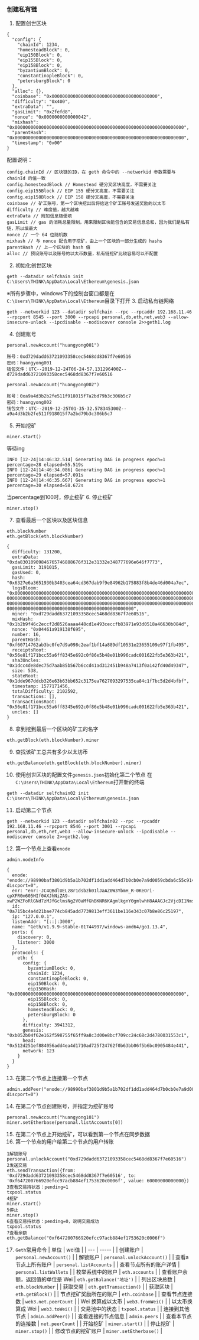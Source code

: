 ### 创建私有链
1. 配置创世区块
```
{
  "config": {
    "chainId": 1234,
    "homesteadBlock": 0,
    "eip150Block": 0,
    "eip155Block": 0,
    "eip158Block": 0,
    "byzantiumBlock": 0,
    "constantinopleBlock": 0,
    "petersburgBlock": 0
  },
  "alloc": {},
  "coinbase": "0x0000000000000000000000000000000000000000",
  "difficulty": "0x400",
  "extraData": "",
  "gasLimit": "0x2fefd8",
  "nonce": "0x0000000000000042",
  "mixhash": "0x0000000000000000000000000000000000000000000000000000000000000000",
  "parentHash": "0x0000000000000000000000000000000000000000000000000000000000000000",
  "timestamp": "0x00"
}
```
配置说明：
```
config.chainId // 区块链的ID，在 geth 命令中的 --networkid 参数需要与 chainId 的值一致
config.homesteadBlock // Homestead 硬分叉区块高度，不需要关注
config.eip155Block // EIP 155 硬分叉高度，不需要关注
config.eip158Block // EIP 158 硬分叉高度，不需要关注
coinbase // 矿工账号，第一个区块挖出后将给这个矿工账号发送奖励的以太币
difficulty // 难度值，越大越难
extraData // 附加信息随便填
gasLimit // gas 的消耗总量限制，用来限制区块能包含的交易信息总和，因为我们是私有链，所以填最大
nonce // 一个 64 位随机数
mixhash // 与 nonce 配合用于挖矿，由上一个区块的一部分生成的 hashs
parentHash // 上一个区块的 hash 值
alloc // 预设账号以及账号的以太币数量，私有链挖矿比较容易可以不配置
```
2. 初始化创世区块
```
geth --datadir selfchain init C:\Users\THINK\AppData\Local\Ethereum\genesis.json
```
※所有步骤中，windows下的控制台窗口都是在`C:\Users\THINK\AppData\Local\Ethereum`目录下打开
3. 启动私有链网络
```
geth --networkid 123 --datadir selfchain --rpc --rpcaddr 192.168.11.46 --rpcport 8545 --port 3000 --rpcapi personal,db,eth,net,web3 --allow-insecure-unlock --ipcdisable --nodiscover console 2>>geth1.log
```

4. 创建账号
```
personal.newAccount("huangyong001")
```
```
账号：0xd729dadd63721093358cec5468dd8367f7e60516
密码：huangyong001
钱包文件：UTC--2019-12-24T06-24-57.131296400Z--d729dadd63721093358cec5468dd8367f7e60516
```
```
personal.newAccount("huangyong002")
```
```
账号：0xa9a4d3b2b2fe511f918015f7a2bd79b3c306b5c7
密码：huangyong002
钱包文件：UTC--2019-12-25T01-35-32.578345300Z--a9a4d3b2b2fe511f918015f7a2bd79b3c306b5c7
```
5. 开始挖矿
```
miner.start()
```
等待ing
```
INFO [12-24|14:46:32.514] Generating DAG in progress epoch=1 percentage=28 elapsed=55.519s
INFO [12-24|14:46:34.086] Generating DAG in progress epoch=1 percentage=29 elapsed=57.091s
INFO [12-24|14:46:35.667] Generating DAG in progress epoch=1 percentage=30 elapsed=58.672s
```
当percentage到100时，停止挖矿
6. 停止挖矿
```
miner.stop()
```
7. 查看最后一个区块以及区块信息
```
eth.blockNumber
eth.getBlock(eth.blockNumber)
```
```
{
  difficulty: 131200,
  extraData: "0xda83010909846765746888676f312e31332e348777696e646f7773",
  gasLimit: 3191015,
  gasUsed: 0,
  hash: "0x6327e6a3651930b3403cea64cd367dab9f9e84962b175883f8b4de46d004a7ec",
  logsBloom: "0x000000000000000000000000000000000000000000000000000000000000000000000000000000000000000000000000000000000000000000000000000000000000000000000000
0000000000000000000000000000000000000000000000000000000000000000000000000000000000000000000000000000000000000000000000000000000000000000000000000000000000000000
0000000000000000000000000000000000000000000000000000000000000000000000000000000000000000000000000000000000000000000000000000000000000000000000000000000000000000
000000000000000000000000000000000000000000000000",
  miner: "0xd729dadd63721093358cec5468dd8367f7e60516",
  mixHash: "0x1b2b9f46c2eccf2d8526aaaa448cd1e493ceccfb83971e93d0518a46630b084d",
  nonce: "0x04461a919138f695",
  number: 16,
  parentHash: "0xf60714762ab3bc0fe7d9a098c2eaf1bf14a889df10531e23655109e97f1fb495",
  receiptsRoot: "0x56e81f171bcc55a6ff8345e692c0f86e5b48e01b996cadc001622fb5e363b421",
  sha3Uncles: "0x1dcc4de8dec75d7aab85b567b6ccd41ad312451b948a7413f0a142fd40d49347",
  size: 538,
  stateRoot: "0x1dde967ddcb326e63b63bb652c3175ea7627093297535ca84c1f7bc5d2d4bfbf",
  timestamp: 1577171456,
  totalDifficulty: 2102592,
  transactions: [],
  transactionsRoot: "0x56e81f171bcc55a6ff8345e692c0f86e5b48e01b996cadc001622fb5e363b421",
  uncles: []
}
```
8. 拿到挖到最后一个区块的矿工的名字
```
eth.getBlock(eth.blockNumber).miner
```
9. 查找该矿工总共有多少以太坊币
```
eth.getBalance(eth.getBlock(eth.blockNumber).miner)
```
10. 使用创世区块的配置文件`genesis.json`初始化第二个节点
在`C:\Users\THINK\AppData\Local\Ethereum`打开新的终端
```
geth --datadir selfchain02 init C:\Users\THINK\AppData\Local\Ethereum\genesis.json
```
11. 启动第二个节点
```
geth --networkid 123 --datadir selfchain02 --rpc --rpcaddr 192.168.11.46 --rpcport 8546 --port 3001 --rpcapi personal,db,eth,net,web3 --allow-insecure-unlock --ipcdisable --nodiscover console 2>>geth2.log
```
12. 第一个节点上查看`enode`
```
admin.nodeInfo
```
```
{
  enode: "enode://98990baf3801d9b5a1b702df1dd1add464d7b0cb0e7a9d0059cbda6c55c91445b6d5c4b6e96aae78c6d6dc12f49231b3025c1d177deecabd9447efb49f10ea62@127.0.0.1:3000?discport=0",
  enr: "enr:-JC4QBdlUELz8r1dsbzh01lJaAZ0W3YbmH_R-0KeOri-cpXFR0m605HIf0AXJhNiZA9-xwP2WZFoRlGNd7zMJfGclmsNg2V0aMfGhBKNR6KAgmlkgnY0gmlwhH8AAAGJc2VjcDI1NmsxoQKYmQuvOAHZtaG3At8d0a3UZNewyw56nQBZy9psVckURYN0Y3CCC7g",
  id: "0a715bc4a4d21bae774cb845add7739813eff3611be116e343c07b8e86c25197",
  ip: "127.0.0.1",
  listenAddr: "[::]:3000",
  name: "Geth/v1.9.9-stable-01744997/windows-amd64/go1.13.4",
  ports: {
    discovery: 0,
    listener: 3000
  },
  protocols: {
    eth: {
      config: {
        byzantiumBlock: 0,
        chainId: 1234,
        constantinopleBlock: 0,
        eip150Block: 0,
        eip150Hash: "0x0000000000000000000000000000000000000000000000000000000000000000",
        eip155Block: 0,
        eip158Block: 0,
        homesteadBlock: 0,
        petersburgBlock: 0
      },
      difficulty: 3941312,
      genesis: "0xb052b04f62e162f598755f65ff9a8c3d00e8bcf709cc24c68c2d4780031553c1",
      head: "0x512d251ef884056add4ea4d1710ad725f24762f0b63bb06f5b6bc0905484e441",
      network: 123
    }
  }
}
```
13. 在第二个节点上连接第一个节点
```
admin.addPeer("enode://98990baf3801d9b5a1b702df1dd1add464d7b0cb0e7a9d0059cbda6c55c91445b6d5c4b6e96aae78c6d6dc12f49231b3025c1d177deecabd9447efb49f10ea62@127.0.0.1:3000?discport=0")
```
14. 在第二个节点创建账号，并指定为挖矿账号
```
personal.newAccount("huangyong101")
miner.setEtherbase(personal.listAccounts[0])
```
15. 在第二个节点上开始挖矿，可以看到第一个节点在同步数据
16. 第一个节点的用户给第二个节点的用户转账
```
1解锁账号
personal.unlockAccount("0xd729dadd63721093358cec5468dd8367f7e60516")
2发送交易
eth.sendTransaction({from: '0xd729dadd63721093358cec5468dd8367f7e60516', to: '0xf647200766920efcc97acb884ef1753620c0006f', value: 60000000000000})
3查看交易持状态：pending=1
txpool.status
4挖矿
miner.start()
5停止
miner.stop()
6查看交易持状态：pending=0，说明交易成功
txpool.status
7查看余额
eth.getBalance("0xf647200766920efcc97acb884ef1753620c0006f")
```
17. `Geth`常用命令
|  单位  |  wei值  |
|  ---   |  -----  |
|  创建账户  |  `personal.newAccount()`  |
|  解锁账户  |  `personal.unlockAccount()`  |
|  查看a节点上所有账户  |  `personal.listAccounts`  |
|  查看节点所有的账户详情  |  `personal.listWallets`  |
|  枚举系统中的账户  |  `eth.accounts`  |
|  查看账户余额，返回值的单位是 Wei  |  `eth.getBalance('地址')`  |
|  列出区块总数  |  `eth.blockNumber`  |
|  获取交易  |  `eth.getTransaction()`  |
|  获取区块  |  `eth.getBlock()`  |
|  节点挖矿奖励所在的账户  |  `eth.coinbase`  |
|  查看节点连接数  |  `web3.net.peerCount`  |
|  Wei 换算成以太币  |  `web3.fromWei()`  |
|  以太币换算成 Wei  |  `web3.toWei()`  |
|  交易池中的状态  |  `txpool.status`  |
|  连接到其他节点  |  `admin.addPeer()`  |
|  查看连接的节点信息  |  `admin.peers`  |
|  查看本节点的连接数  |  `net.peerCount`  |
|  开始挖矿  |  `miner.start()`  |
|  停止挖矿  |  `miner.stop()`  |
|  修改节点的挖矿账户  |  `miner.setEtherbase()`  |
